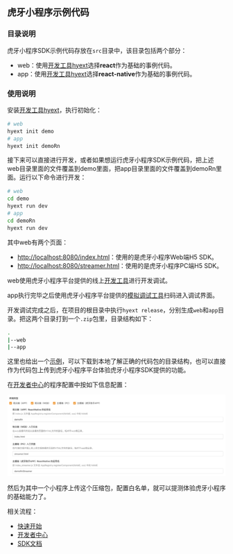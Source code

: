 ## 虎牙小程序示例代码

### 目录说明

虎牙小程序SDK示例代码存放在`src`目录中，该目录包括两个部分：

* web：使用[开发工具hyext](https://github.com/huya-ext/miniapp/wiki/%E8%84%9A%E6%89%8B%E6%9E%B6)选择**react**作为基础的事例代码。
* app：使用[开发工具hyext](https://github.com/huya-ext/miniapp/wiki/%E8%84%9A%E6%89%8B%E6%9E%B6)选择**react-native**作为基础的事例代码。

### 使用说明

安装[开发工具hyext](https://github.com/huya-ext/miniapp/wiki/%E8%84%9A%E6%89%8B%E6%9E%B6)，执行初始化：

```bash
# web
hyext init demo
# app
hyext init demoRn
```

接下来可以直接进行开发，或者如果想运行虎牙小程序SDK示例代码，把上述web目录里面的文件覆盖到demo里面，把app目录里面的文件覆盖到demoRn里面。运行以下命令进行开发：

```bash
# web
cd demo
hyext run dev
# app
cd demoRn
hyext run dev
```

其中web有两个页面：

* [http://localhost:8080/index.html](http://localhost:8080/web.html)：使用的是虎牙小程序Web端H5 SDK。
* [http://localhost:8080/streamer.html](http://localhost:8080/pc.html)：使用的是虎牙小程序PC端H5 SDK。

web使用虎牙小程序平台提供的线上[开发工具](http://hyext.msstatic.com/hy-ext-comp/1.2.0/dev/index.html)进行开发调试。

app执行完毕之后使用虎牙小程序平台提供的[模拟调试工具](https://github.com/huya-ext/miniapp/wiki/DownloadApp)扫码进入调试界面。

开发调试完成之后，在项目的根目录中执行`hyext release`，分别生成`web`和`app`目录。把这两个目录打到一个`.zip`包里，目录结构如下：

```bash
.
|--web
|--app
```

这里也给出一个[示例](https://github.com/huya-ext/miniapp/blob/master/demo/demo.zip)，可以下载到本地了解正确的代码包的目录结构，也可以直接作为代码包上传到虎牙小程序平台体验虎牙小程序SDK提供的功能。

在[开发者中心](https://ext.huya.com)的程序配置中按如下信息配置：

![小程序配置](assets/demo-config.png)

然后为其中一个小程序上传这个压缩包，配置白名单，就可以提测体验虎牙小程序的基础能力了。

相关流程：

* [快速开始](https://github.com/huya-ext/miniapp/wiki)
* [开发者中心](https://github.com/huya-ext/miniapp/wiki/ems)
* [SDK文档](https://github.com/huya-ext/miniapp/wiki/SDK%E6%96%87%E6%A1%A3)
 